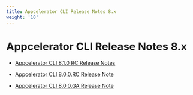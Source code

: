 ```yaml
---
title: Appcelerator CLI Release Notes 8.x
weight: '10'
---
```


# Appcelerator CLI Release Notes 8.x

* [Appcelerator CLI 8.1.0 RC Release Notes](/guide/Appcelerator_CLI/Appcelerator_CLI_Release_Notes/Appcelerator_CLI_Release_Notes_8.x/Appcelerator_CLI_8.1.0_RC_Release_Notes/)

* [Appcelerator CLI 8.0.0.RC Release Note](/guide/Appcelerator_CLI/Appcelerator_CLI_Release_Notes/Appcelerator_CLI_Release_Notes_8.x/Appcelerator_CLI_8.0.0.RC_Release_Note/)

* [Appcelerator CLI 8.0.0.GA Release Note](/guide/Appcelerator_CLI/Appcelerator_CLI_Release_Notes/Appcelerator_CLI_Release_Notes_8.x/Appcelerator_CLI_8.0.0.GA_Release_Note/)
